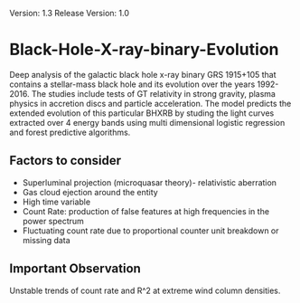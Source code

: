 Version: 1.3
Release Version: 1.0
# Black-Hole-X-ray-binary-Evolution
Deep analysis of the galactic black hole x-ray binary GRS 1915+105 that contains a stellar-mass black hole and its evolution over the years 1992-2016. The studies include tests of GT relativity in strong gravity, plasma physics in accretion discs and particle acceleration. The model predicts the extended evolution of this particular BHXRB by studing the light curves extracted over 4 energy bands using multi dimensional logistic regression and forest predictive algorithms.   

## Factors to consider 
* Superluminal projection (microquasar theory)- relativistic aberration
* Gas cloud ejection around the entity 
* High time variable
* Count Rate: production of false features at high frequencies in the power spectrum
* Fluctuating count rate due to proportional counter unit breakdown or missing data

## Important Observation
Unstable trends of count rate and R^2 at extreme wind column densities. 

